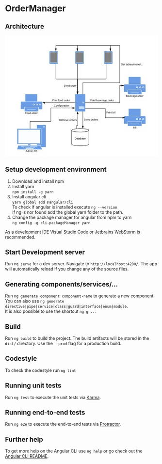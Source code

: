 # OrderManager

## Architecture
[architecture]: img/architecture.png "Architecture"

![alt text][architecture]

## Setup development environment

1. Download and install npm
2. Install yarn  
`npm install -g yarn`  
3. Install angular cli  
`yarn global add @angular/cli`  
To check if angular is installed execute `ng --version`  
If ng is nor found add the global yarn folder to the path.
4. Change the package manager for angular from npm to yarn  
`ng config -g cli.packageManager yarn`

As a development IDE Visual Studio Code or Jetbrains WebStorm is recommended.

## Start Development server

Run `ng serve` for a dev server. Navigate to `http://localhost:4200/`. The app will automatically reload if you change any of the source files.

## Generating components/services/...

Run `ng generate component component-name` to generate a new component. You can also use `ng generate directive|pipe|service|class|guard|interface|enum|module`.  
It is also possible to use the shortcut `ng g ...`

## Build

Run `ng build` to build the project. The build artifacts will be stored in the `dist/` directory. Use the `--prod` flag for a production build.

## Codestyle

To check the codestyle run `ng lint`
## Running unit tests

Run `ng test` to execute the unit tests via [Karma](https://karma-runner.github.io).

## Running end-to-end tests

Run `ng e2e` to execute the end-to-end tests via [Protractor](http://www.protractortest.org/).

## Further help

To get more help on the Angular CLI use `ng help` or go check out the [Angular CLI README](https://github.com/angular/angular-cli/blob/master/README.md).
